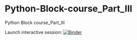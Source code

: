 # Python-Block-course_Part_III

Python Block course_Part_III

Launch interactive session: [![Binder](https://mybinder.org/badge_logo.svg)](https://mybinder.org/v2/gh/SonalRami/Python-Block-course_Part_III/main)

